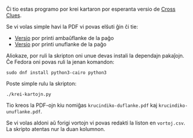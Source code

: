 Ĉi tio estas programo por krei kartaron por esperanta versio de
[Cross Clues](https://boardgamegeek.com/boardgame/300753/cross-clues).

Se vi volas simple havi la PDF vi povas elŝuti ĝin ĉi tie:

- [Versio](https://esperanto.github.io/krucindiko-duflanke.pdf) por printi ambaŭflanke de la paĝo
- [Versio](https://esperanto.github.io/krucindiko-unuflanke.pdf) por printi unuflanke de la paĝo

Aliokaze, por ruli la skripton oni unue devas instali la dependajn
pakaĵojn. Ĉe Fedora oni povas ruli la jenan komandon:

    sudo dnf install python3-cairo python3

Poste simple rulu la skripton:

    ./krei-kartojn.py

Tio kreos la PDF-ojn kiu nomiĝas `krucindiko-duflanke.pdf` kaj `krucindiko-unuflanke.pdf`.

Se vi volas aldoni aŭ forigi vortojn vi povas redakti la liston en
`vortoj.csv`. La skripto atentas nur la duan kolumnon.
